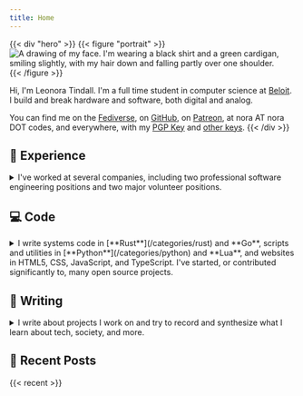 ```yaml
---
title: Home
---
```


{{< div "hero" >}}
{{< figure "portrait" >}}
![A drawing of my face. I'm wearing a black shirt and a green cardigan, smiling slightly, with my hair down and falling partly over one shoulder.](/images/profile-small.jpg)
{{< /figure >}}

Hi, I'm Leonora Tindall. I'm a full time student in computer science at
[Beloit](https://beloit.edu). I build and break hardware and software, both digital and
analog.

You can find me on the <a href="https://cybre.space/@tindall" rel="me">Fediverse</a>, on <a href="https://github.com/NoraCodes" rel="me">GitHub</a>, on <a href="https://patreon.com/noracodes" rel="me">Patreon</a>, at nora AT nora DOT codes, and everywhere, with my <a href="/leonoratindall.asc" rel="pgpkey authn">PGP Key</a> and [other keys](/keys).
{{< /div >}}

## 💼 Experience
<details>
<summary>
I've worked at several companies, including two professional software engineering
positions and two major volunteer positions.
</summary>

**Google Summer of Code** with **Freifunk** during **Summer 2019.**

- Worked with a global remote team to develop a greenfield telecommunications project.
- Designed and built a testing framework for eventually consistent systems.
- Collaborated on the design of the qaul.net base service API.
- Leveraged Rust’s powerful static type system to create ergonomic and easy-to-use APIs.

**Software Engineering Intern** at **CancerIQ, Inc.** during **Summer 2018.**

- Worked with a small team of engineers to develop clinical software in a DevOps-heavy environment.
- Designed and implemented graph algorithms to search and analyze health data using the Rust language.
- Worked within an agile framework with 2-week sprints to rapidly deploy new features and fixes.
- Created a monitoring and alerting system to ensure uptime of a large Kubernetes deployment.

**Open Source Software Development** for **Dr. Steve Huss-Lederman** from **Fall 2017** to **May 2019.**

- Developed front-end, back-end, and database components of the [Open Energy Dashboard](https://openenergydashboard.github.io/).
- Built and tested a high-capacity API for data transfer between measurement devices and PostgreSQL.
- Performed user experience testing with A/B tests and in-person interviews.
- Refactored a large React.js codebase to significantly improve developer productivity and performance.

**Software Engineering Intern** at **GudTech, Inc.** during **Summer 2017.**

- Worked with a small team of engineers to build developer productivity tooling.
- Built command line tools using Go, working with the internals of Docker and Docker Compose.
- Worked with senior engineers to orchestrate onboarding and automated testing of microservices.

See my [full resume](/resume.pdf) for more, including volunteer positions and college work
experience.
</details>

## 💻 Code

<details>
<summary>
I write systems code in [**Rust**](/categories/rust) and **Go**,
scripts and utilities in [**Python**](/categories/python) and **Lua**, and
websites in HTML5, CSS, JavaScript, and TypeScript. I've started, or contributed
significantly to, many open source projects.
</summary>

- [Open Energy Dashboard](https://github.com/OpenEnergyDashboard/OED), a multi-platform energy meter data visualization software built with Node.js, React, and Redux.
- [rloris](https://github.com/NoraCodes/rloris), a Rust implementation of layer 7 HTTP DoS attacks leveraging fearless concurrency
- [Evolve SBrain](https://github.com/NoraCodes/evolve-sbrain), a Rust genetic programming engine using the SBrain programming language
- [RandomUA](https://github.com/NoraCodes/RandomUA), a browser extension designed to enhance privacy by changing the user's reported browser software
- [workctl](https://github.com/NoraCodes/workctl), a Rust library for multithreaded programming, exposing useful mid-level building blocks
- [libUI-rs](https://github.com/rust-native-ui/libui-rs), Rust bindings to platform APIs to enable Rusty GUI app development
- [Even more...](/projects)
</details>

## 📜 Writing
<details>
<summary>
I write about projects I work on and try to record and synthesize what I learn about tech,
society, and more.
</summary>

I've written tutorials on [type systems](/tutorial/a-gentle-introduction-to-practical-types/) and what can be done with them (for instance, [session types](/tutorial/session-types/)), [binary reverse engineering](/tutorial/an-intro-to-x86_64-reverse-engineering/), and application security topics like [embedding malware in PDF files](/post/pdf-embedding-attacks/).

I've also written about topics ranging from [hacker superstitions](/post/hacker-superstitions/) and how spending way too much time customizing my desktop is [productive, actually](/post/modding-vim-i3-and-efficiency/) to [repairable hardware](/post/i-repaired-my-headphones/) and [free software](/post/open-source-for-normal-people/) and [why it matters](/post/a-story-about-my-personal-trainer/), for individuals and for [society](/post/deletefacebook-and-fosta/) as a whole.
</details>

## 📓 Recent Posts
{{< recent >}}

